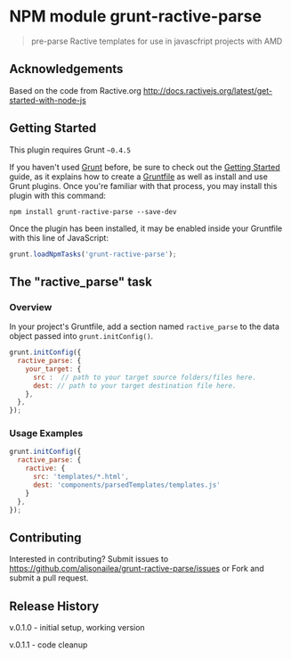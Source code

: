 # NPM module grunt-ractive-parse

> pre-parse Ractive templates for use in javascfript projects with AMD

## Acknowledgements
Based on the code from Ractive.org http://docs.ractivejs.org/latest/get-started-with-node-js

## Getting Started
This plugin requires Grunt `~0.4.5`

If you haven't used [Grunt](http://gruntjs.com/) before, be sure to check out the [Getting Started](http://gruntjs.com/getting-started) guide, as it explains how to create a [Gruntfile](http://gruntjs.com/sample-gruntfile) as well as install and use Grunt plugins. Once you're familiar with that process, you may install this plugin with this command:

```shell
npm install grunt-ractive-parse --save-dev
```

Once the plugin has been installed, it may be enabled inside your Gruntfile with this line of JavaScript:

```js
grunt.loadNpmTasks('grunt-ractive-parse');
```

## The "ractive_parse" task

### Overview
In your project's Gruntfile, add a section named `ractive_parse` to the data object passed into `grunt.initConfig()`.

```js
grunt.initConfig({
  ractive_parse: {
    your_target: {
      src :  // path to your target source folders/files here.
      dest: // path to your target destination file here.
    },
  },
});
```

### Usage Examples

```js
grunt.initConfig({
  ractive_parse: {
    ractive: {
      src: 'templates/*.html',
      dest: 'components/parsedTemplates/templates.js'
    }
  },
});
```

## Contributing
Interested in contributing? Submit issues to https://github.com/alisonailea/grunt-ractive-parse/issues or Fork and submit a pull request.

## Release History
v.0.1.0 - initial setup, working version

v.0.1.1 - code cleanup
